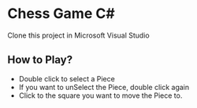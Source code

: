# Chess Game C#
Clone this project in Microsoft Visual Studio

## How to Play?
- Double click to select a Piece
- If you want to unSelect the Piece, double click again
- Click to the square you want to move the Piece to.
